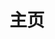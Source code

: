 ---
home: true
icon: home
title: 主页
heroImage: /assets/image/kcc-2000.png
# bgImage: https://theme-hope-assets.vuejs.press/bg/6-light.svg
# bgImageDark: https://theme-hope-assets.vuejs.press/bg/6-dark.svg
bgImageStyle:
  background-attachment: fixed
heroText: 崩坏3 剧情文本
heroFullScreen: true
tagline: 收集整理崩坏3游戏内的文本
actions:
  - text: 开始浏览 ❤️
    link: ./chapter/Vol.1/梦，开始了/黄昏少女战舰.html
    type: primary

  - text: 指南
    link: ./guide/


copyright: false
footer: 使用 <a href="https://theme-hope.vuejs.press/zh/" target="_blank">VuePress Theme Hope</a> 主题 | MIT 协议, 版权所有 © 2023-present <a href="https://www.trrw.tech/" target="_blank">Trrrrw</a>
---
